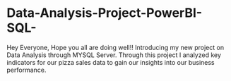 # Data-Analysis-Project-PowerBI-SQL-
Hey Everyone,  Hope you all are doing well!!    Introducing my new project on Data Analysis through MYSQL Server.  Through this project I analyzed key indicators for our pizza sales data to gain our insights into our business performance. 
